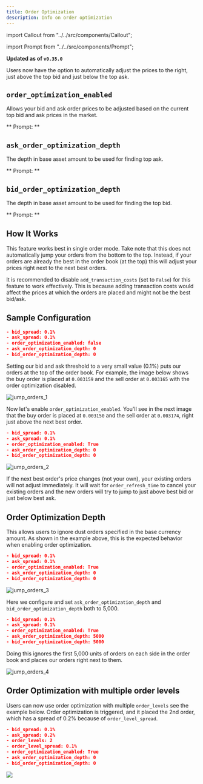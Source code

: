 ```yaml
---
title: Order Optimization
description: Info on order optimization
---
```


import Callout from "../../src/components/Callout";

import Prompt from "../../src/components/Prompt";

**Updated as of `v0.35.0`**

Users now have the option to automatically adjust the prices to the right, just above the top bid and just below the top ask.

<Callout
  type="note"
  body="`order_optimization_enabled` was previously called `jump_orders_enabled`"
/>

## `order_optimization_enabled`

Allows your bid and ask order prices to be adjusted based on the current top bid and ask prices in the market.

** Prompt: **

<Prompt
  prompt="Do you want to enable best bid ask jumping? (Yes/No)"
  response=">>> Yes"
/>

## `ask_order_optimization_depth`

The depth in base asset amount to be used for finding top ask.

** Prompt: **

<Prompt
  prompt="How deep do you want to go into the order book for calculating the top ask, ignoring dust orders on the top (expressed in base asset amount)?"
  response=">>> "
/>

## `bid_order_optimization_depth`

The depth in base asset amount to be used for finding the top bid.

** Prompt: **

<Prompt
  prompt="How deep do you want to go into the order book for calculating the top bid, ignoring dust orders on the top (expressed in base asset amount)?"
  response=">>> "
/>

## How It Works

This feature works best in single order mode. Take note that this does not automatically jump your orders from the bottom to the top. Instead, if your orders are already the best in the order book (at the top) this will adjust your prices right next to the next best orders.

It is recommended to disable `add_transaction_costs` (set to `False`) for this feature to work effectively. This is because adding transaction costs would affect the prices at which the orders are placed and might not be the best bid/ask.

## Sample Configuration

```json
- bid_spread: 0.1%
- ask_spread: 0.1%
- order_optimization_enabled: false
- ask_order_optimization_depth: 0
- bid_order_optimization_depth: 0
```

Setting our bid and ask threshold to a very small value (0.1%) puts our orders at the top of the order book. For example, the image below shows the buy order is placed at `0.003159` and the sell order at `0.003165` with the order optimization disabled.

![jump_orders_1](/assets/img/jump_orders1.png)

Now let's enable `order_optimization_enabled`. You'll see in the next image that the buy order is placed at `0.003150` and the sell order at `0.003174`, right just above the next best order.

```json
- bid_spread: 0.1%
- ask_spread: 0.1%
- order_optimization_enabled: True
- ask_order_optimization_depth: 0
- bid_order_optimization_depth: 0
```

![jump_orders_2](/assets/img/jump_orders2.png)

If the next best order's price changes (not your own), your existing orders will not adjust immediately. It will wait for `order_refresh_time` to cancel your existing orders and the new orders will try to jump to just above best bid or just below best ask.

## Order Optimization Depth

This allows users to ignore dust orders specified in the base currency amount. As shown in the example above, this is the expected behavior when enabling order optimization.

```json
- bid_spread: 0.1%
- ask_spread: 0.1%
- order_optimization_enabled: True
- ask_order_optimization_depth: 0
- bid_order_optimization_depth: 0
```

![jump_orders_3](/assets/img/jump_orders3.png)

Here we configure and set `ask_order_optimization_depth` and `bid_order_optimization_depth` both to 5,000.

```json
- bid_spread: 0.1%
- ask_spread: 0.1%
- order_optimization_enabled: True
- ask_order_optimization_depth: 5000
- bid_order_optimization_depth: 5000
```

Doing this ignores the first 5,000 units of orders on each side in the order book and places our orders right next to them.

![jump_orders_4](/assets/img/jump_orders4.png)

## Order Optimization with multiple order levels

Users can now use order optimization with multiple `order_levels` see the example below. Order optimization is triggered, and it placed the 2nd order, which has a spread of 0.2% because of `order_level_spread`.

```json
- bid_spread: 0.1%
- ask_spread: 0.2%
- order_levels: 2
- order_level_spread: 0.1%
- order_optimization_enabled: True
- ask_order_optimization_depth: 0
- bid_order_optimization_depth: 0
```

![](/assets/img/multiple_order_levels.png)
